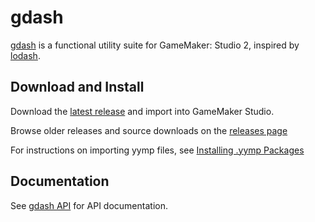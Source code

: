 # gdash

[gdash](https://github.com/gm-core/gdash) is a functional utility suite for GameMaker: Studio 2, inspired by [lodash](https://lodash.com).

## Download and Install

Download the [latest release](https://github.com/gm-core/gdash/releases/) and import into GameMaker Studio.

Browse older releases and source downloads on the [releases page](https://github.com/gm-core/gdash/releases)

For instructions on importing yymp files, see [Installing .yymp Packages](/installing.html)

## Documentation

See [gdash API](/gdash/api.html) for API documentation.
